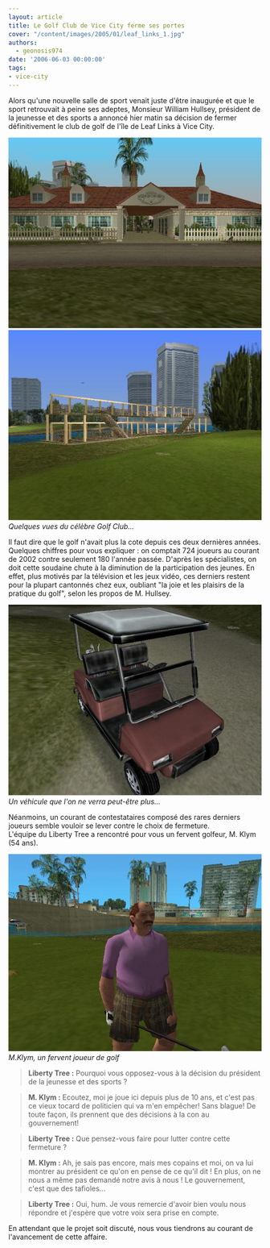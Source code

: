 ```yaml
---
layout: article
title: Le Golf Club de Vice City ferme ses portes
cover: "/content/images/2005/01/leaf_links_1.jpg"
authors:
  - geonosis974
date: '2006-06-03 00:00:00'
tags:
- vice-city
---
```


Alors qu'une nouvelle salle de sport venait juste d'être inaugurée et que le sport retrouvait à peine ses adeptes, Monsieur William Hullsey, président de la jeunesse et des sports a annoncé hier matin sa décision de fermer définitivement le club de golf de l'île de Leaf Links à Vice City.

![](/content/images/2005/01/leaf_links_1.jpg)
![Quelques vues du célèbre Golf Club...](/content/images/2005/01/golf_club.jpg)
_Quelques vues du célèbre Golf Club..._

Il faut dire que le golf n'avait plus la cote depuis ces deux dernières années. Quelques chiffres pour vous expliquer : on comptait 724 joueurs au courant de 2002 contre seulement 180 l'année passée. D'après les spécialistes, on doit cette soudaine chute à la diminution de la participation des jeunes. En effet, plus motivés par la télévision et les jeux vidéo, ces derniers restent pour la plupart cantonnés chez eux, oubliant "la joie et les plaisirs de la pratique du golf", selon les propos de M. Hullsey.

![Un véhicule que l'on ne verra peut-être plus...](/content/images/2005/01/caddie.jpg)
_Un véhicule que l'on ne verra peut-être plus..._

Néanmoins, un courant de contestataires composé des rares derniers joueurs semble vouloir se lever contre le choix de fermeture.  
L'équipe du Liberty Tree a rencontré pour vous un fervent golfeur, M. Klym (54 ans).

![M.Klym, un fervent joueur de golf](/content/images/2005/01/joueur.jpg)
_M.Klym, un fervent joueur de golf_

> **Liberty Tree :** Pourquoi vous opposez-vous à la décision du président de la jeunesse et des sports ?

> **M. Klym :** Ecoutez, moi je joue ici depuis plus de 10 ans, et c'est pas ce vieux tocard de politicien qui va m'en empêcher! Sans blague! De toute façon, ils prennent que des décisions à la con au gouvernement!

> **Liberty Tree :** Que pensez-vous faire pour lutter contre cette fermeture ?

> **M. Klym :** Ah, je sais pas encore, mais mes copains et moi, on va lui montrer au président ce qu'on en pense de ce qu'il dit ! En plus, on ne nous a même pas demandé notre avis à nous ! Le gouvernement, c'est que des tafioles...

> **Liberty Tree :** Oui, hum. Je vous remercie d'avoir bien voulu nous répondre et j'espère que votre voix sera prise en compte.

En attendant que le projet soit discuté, nous vous tiendrons au courant de l'avancement de cette affaire.